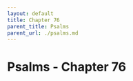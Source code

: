 ```yaml
---
layout: default
title: Chapter 76
parent_title: Psalms
parent_url: ./psalms.md
---
```


# Psalms - Chapter 76
